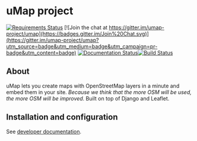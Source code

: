 
# uMap project

[![Requirements Status](https://requires.io/github/umap-project/umap/requirements.svg?branch=master)](https://requires.io/github/umap-project/umap/requirements/?branch=master)
[![Join the chat at https://gitter.im/umap-project/umap](https://badges.gitter.im/Join%20Chat.svg)](https://gitter.im/umap-project/umap?utm_source=badge&utm_medium=badge&utm_campaign=pr-badge&utm_content=badge) [![Documentation Status](https://readthedocs.org/projects/umap-project/badge/?version=latest)](http://umap-project.readthedocs.io/en/master/?badge=latest)[![Build Status](https://travis-ci.org/umap-project/umap.svg?branch=master)](https://travis-ci.org/umap-project/umap)

## About

uMap lets you create maps with OpenStreetMap layers in a minute and embed them in your site.
*Because we think that the more OSM will be used, the more OSM will be improved.*
Built on top of Django and Leaflet.


## Installation and configuration

See [developer documentation](https://umap-project.readthedocs.io/en/master/install/).
